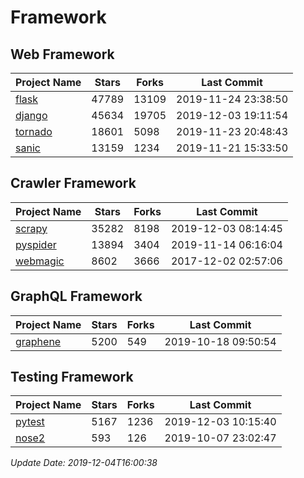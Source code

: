# Framework

## Web Framework

| Project Name | Stars | Forks | Last Commit |
| ------------ | ----- | ----- | ----------- |
| [flask](https://github.com/pallets/flask) | 47789 | 13109 | 2019-11-24 23:38:50 |
| [django](https://github.com/django/django) | 45634 | 19705 | 2019-12-03 19:11:54 |
| [tornado](https://github.com/tornadoweb/tornado) | 18601 | 5098 | 2019-11-23 20:48:43 |
| [sanic](https://github.com/huge-success/sanic) | 13159 | 1234 | 2019-11-21 15:33:50 |

## Crawler Framework

| Project Name | Stars | Forks | Last Commit |
| ------------ | ----- | ----- | ----------- |
| [scrapy](https://github.com/scrapy/scrapy) | 35282 | 8198 | 2019-12-03 08:14:45 |
| [pyspider](https://github.com/binux/pyspider) | 13894 | 3404 | 2019-11-14 06:16:04 |
| [webmagic](https://github.com/code4craft/webmagic) | 8602 | 3666 | 2017-12-02 02:57:06 |

## GraphQL Framework

| Project Name | Stars | Forks | Last Commit |
| ------------ | ----- | ----- | ----------- |
| [graphene](https://github.com/graphql-python/graphene) | 5200 | 549 | 2019-10-18 09:50:54 |

## Testing Framework

| Project Name | Stars | Forks | Last Commit |
| ------------ | ----- | ----- | ----------- |
| [pytest](https://github.com/pytest-dev/pytest) | 5167 | 1236 | 2019-12-03 10:15:40 |
| [nose2](https://github.com/nose-devs/nose2) | 593 | 126 | 2019-10-07 23:02:47 |

*Update Date: 2019-12-04T16:00:38*